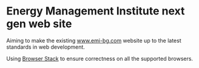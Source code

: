 # Energy Management Institute next gen web site
Aiming to make the existing www.emi-bg.com website up to the latest standards in web development.

Using [Browser Stack](https://www.browserstack.com/) to ensure correctness on all the supported browsers.
